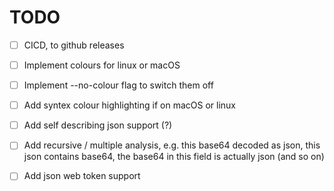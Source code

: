 # TODO

- [ ] CICD, to github releases
- [ ] Implement colours for linux or macOS
- [ ] Implement --no-colour flag to switch them off
- [ ] Add syntex colour highlighting if on macOS or linux
- [ ] Add self describing json support (?)
- [ ] Add recursive / multiple analysis, e.g. this base64 decoded as json, this json contains base64, the base64 in this field is actually json (and so on)
- [ ] Add json web token support



